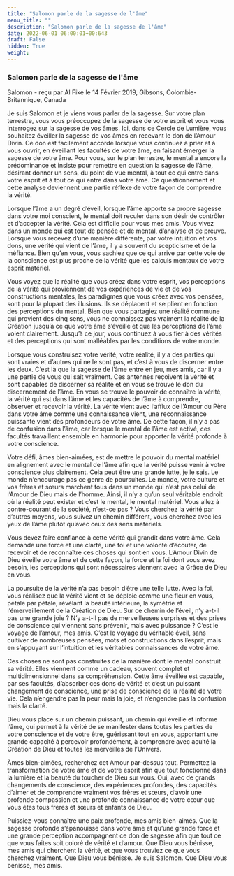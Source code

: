 ```yaml
---
title: "Salomon parle de la sagesse de l'âme"
menu_title: ""
description: "Salomon parle de la sagesse de l'âme"
date: 2022-06-01 06:00:01+00:643
draft: False
hidden: True
weight:
---
```

### Salomon parle de la sagesse de l'âme

Salomon - reçu par Al Fike le 14 Février 2019, Gibsons, Colombie-Britannique, Canada

Je suis Salomon et je viens vous parler de la sagesse. Sur votre plan terrestre, vous vous préoccupez de la sagesse de votre esprit et vous vous interrogez sur la sagesse de vos âmes. Ici, dans ce Cercle de Lumière, vous souhaitez éveiller la sagesse de vos âmes en recevant le don de l’Amour Divin. Ce don est facilement accordé lorsque vous continuez à prier et à vous ouvrir, en éveillant les facultés de votre âme, en faisant émerger la sagesse de votre âme. Pour vous, sur le plan terrestre, le mental a encore la prédominance et insiste pour remettre en question la sagesse de l’âme, désirant donner un sens, du point de vue mental, à tout ce qui entre dans votre esprit et à tout ce qui entre dans votre âme. Ce questionnement et cette analyse deviennent une partie réflexe de votre façon de comprendre la vérité.

Lorsque l’âme a un degré d’éveil, lorsque l’âme apporte sa propre sagesse dans votre moi conscient, le mental doit reculer dans son désir de contrôler et d’accepter la vérité. Cela est difficile pour vous mes amis. Vous vivez dans un monde qui est tout de pensée et de mental, d’analyse et de preuve. Lorsque vous recevez d’une manière différente, par votre intuition et vos dons, une vérité qui vient de l’âme, il y a souvent du scepticisme et de la méfiance. Bien qu’en vous, vous sachiez que ce qui arrive par cette voie de la conscience est plus proche de la vérité que les calculs mentaux de votre esprit matériel.

Vous voyez que la réalité que vous créez dans votre esprit, vos perceptions de la vérité qui proviennent de vos expériences de vie et de vos constructions mentales, les paradigmes que vous créez avec vos pensées, sont pour la plupart des illusions. Ils se déplacent et se plient en fonction des perceptions du mental. Bien que vous partagiez une réalité commune qui provient des cinq sens, vous ne connaissez pas vraiment la réalité de la Création jusqu’à ce que votre âme s’éveille et que les perceptions de l’âme voient clairement. Jusqu’à ce jour, vous continuez à vous fier à des vérités et des perceptions qui sont malléables par les conditions de votre monde.

Lorsque vous construisez votre vérité, votre réalité, il y a des parties qui sont vraies et d’autres qui ne le sont pas, et c’est à vous de discerner entre les deux. C’est là que la sagesse de l’âme entre en jeu, mes amis, car il y a une partie de vous qui sait vraiment. Ces antennes reçoivent la vérité et sont capables de discerner sa réalité et en vous se trouve le don du discernement de l’âme. En vous se trouve le pouvoir de connaître la vérité, la vérité qui est dans l’âme et les capacités de l’âme à comprendre, observer et recevoir la vérité. La vérité vient avec l’afflux de l’Amour du Père dans votre âme comme une connaissance vient, une reconnaissance puissante vient des profondeurs de votre âme. De cette façon, il n’y a pas de confusion dans l’âme, car lorsque le mental de l’âme est activé, ces facultés travaillent ensemble en harmonie pour apporter la vérité profonde à votre conscience.

Votre défi, âmes bien-aimées, est de mettre le pouvoir du mental matériel en alignement avec le mental de l’âme afin que la vérité puisse venir à votre conscience plus clairement. Cela peut être une grande lutte, je le sais. Le monde n’encourage pas ce genre de poursuites. Le monde, votre culture et vos frères et sœurs marchent tous dans un monde qui n’est pas celui de l’Amour de Dieu mais de l’homme. Ainsi, il n’y a qu’un seul véritable endroit où la réalité peut exister et c’est le mental, le mental matériel. Vous allez à contre-courant de la société, n’est-ce pas ? Vous cherchez la vérité par d’autres moyens, vous suivez un chemin différent, vous cherchez avec les yeux de l’âme plutôt qu’avec ceux des sens matériels.

Vous devez faire confiance à cette vérité qui grandit dans votre âme. Cela demande une force et une clarté, une foi et une volonté d’écouter, de recevoir et de reconnaître ces choses qui sont en vous. L’Amour Divin de Dieu éveille votre âme et de cette façon, la force et la foi dont vous avez besoin, les perceptions qui sont nécessaires viennent avec la Grâce de Dieu en vous.

La poursuite de la vérité n’a pas besoin d’être une telle lutte. Avec la foi, vous réalisez que la vérité vient et se déploie comme une fleur en vous, pétale par pétale, révélant la beauté intérieure, la symétrie et l’émerveillement de la Création de Dieu. Sur ce chemin de l’éveil, n’y a-t-il pas une grande joie ? N’y a-t-il pas de merveilleuses surprises et des prises de conscience qui viennent sans prévenir, mais avec puissance ? C’est le voyage de l’amour, mes amis. C’est le voyage du véritable éveil, sans cultiver de nombreuses pensées, mots et constructions dans l’esprit, mais en s’appuyant sur l’intuition et les véritables connaissances de votre âme.

Ces choses ne sont pas construites de la manière dont le mental construit sa vérité. Elles viennent comme un cadeau, souvent complet et multidimensionnel dans sa compréhension. Cette âme éveillée est capable, par ses facultés, d’absorber ces dons de vérité et c’est un puissant changement de conscience, une prise de conscience de la réalité de votre vie. Cela n’engendre pas la peur mais la joie, et n’engendre pas la confusion mais la clarté.

Dieu vous place sur un chemin puissant, un chemin qui éveille et informe l’âme, qui permet à la vérité de se manifester dans toutes les parties de votre conscience et de votre être, guérissant tout en vous, apportant une grande capacité à percevoir profondément, à comprendre avec acuité la Création de Dieu et toutes les merveilles de l’Univers.

Âmes bien-aimées, recherchez cet Amour par-dessus tout. Permettez la transformation de votre âme et de votre esprit afin que tout fonctionne dans la lumière et la beauté du toucher de Dieu sur vous. Oui, avec de grands changements de conscience, des expériences profondes, des capacités d’aimer et de comprendre vraiment vos frères et sœurs, d’avoir une profonde compassion et une profonde connaissance de votre cœur que vous êtes tous frères et sœurs et enfants de Dieu.

Puissiez-vous connaître une paix profonde, mes amis bien-aimés. Que la sagesse profonde s’épanouisse dans votre âme et qu’une grande force et une grande perception accompagnent ce don de sagesse afin que tout ce que vous faites soit coloré de vérité et d’amour. Que Dieu vous bénisse, mes amis qui cherchent la vérité, et que vous trouviez ce que vous cherchez vraiment. Que Dieu vous bénisse. Je suis Salomon. Que Dieu vous bénisse, mes amis.






